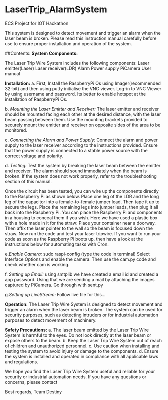 # LaserTrip_AlarmSystem
ECS Project for IOT Hackathon


This system is designed to detect movement and trigger an alarm when the laser beam is broken. Please read this instruction manual carefully before use to ensure proper installation and operation of the system.

##Contents:
**System Components:**

The Laser Trip Wire System includes the following components:
Laser emitter(Laser)
Laser receiver(LDR)
Alarm
Power supply
PiCamera
User manual

**Installation:**
a. First, Install the RaspberryPi Os using Imager(recommended 32-bit) and then using putty initialise the VNC viewer. Log-in to VNC Viewer by using username and password. Its better to enable hotspot at the installation of RaspberryPi Os.


b. _Mounting the Laser Emitter and Receiver:_
The laser emitter and receiver should be mounted facing each other at the desired distance, with the laser beam passing between them. Use the mounting brackets provided to securely mount the emitter and receiver on opposite sides of the area to be monitored.


c. _Connecting the Alarm and Power Supply:_
Connect the alarm and power supply to the laser receiver according to the instructions provided. Ensure that the power supply is connected to a stable power source with the correct voltage and polarity.


d. _Testing:_
Test the system by breaking the laser beam between the emitter and receiver. The alarm should sound immediately when the beam is broken. If the system does not work properly, refer to the troubleshooting section of this manual.

Once the circuit has been tested, you can wire up the components directly to the Raspberry Pi as shown below.
Place one leg of the LDR and the long leg of the capacitor into a female-to-female jumper lead. Then tape it up to secure the legs.
Place the remaining legs into jumper leads, then plug it all back into the Raspberry Pi.
You can place the Raspberry Pi and components in a housing to conceal them if you wish. Here we have used a plastic box with a hole made in it for the straw:
Place your container near a doorway. Then affix the laser pointer to the wall so the beam is focused down the straw.
Now run the code and test your laser tripwire.
If you want to run your code as soon as the Raspberry Pi boots up, then have a look at the instructions below for automating tasks with Cron.


e._Enable Camera:_
sudo raspi-config (type the code in terminal)
Select Interface Options and enable the camera. Then use the cam.py code and check whether cam is working. 


f. _Setting up Email:_
using smtplib we have created a email id and created a app password. Using that we are sending a mail by attaching the images captured by PiCamera.
Go through with sent.py


g._Setting up LiveStream:_
Follow live file for this...


**Operation:**
The Laser Trip Wire System is designed to detect movement and trigger an alarm when the laser beam is broken. The system can be used for security purposes, such as detecting intruders or for industrial automation purposes to detect movement of machinery.


**Safety Precautions:**
a. The laser beam emitted by the Laser Trip Wire System is harmful to the eyes. Do not look directly at the laser beam or expose others to the beam.
b. Keep the Laser Trip Wire System out of reach of children and unauthorized personnel.
c. Use caution when installing and testing the system to avoid injury or damage to the components.
d. Ensure the system is installed and operated in compliance with all applicable laws and regulations.

We hope you find the Laser Trip Wire System useful and reliable for your security or industrial automation needs. If you have any questions or concerns, please contact 

Best regards,
Team Destiny
